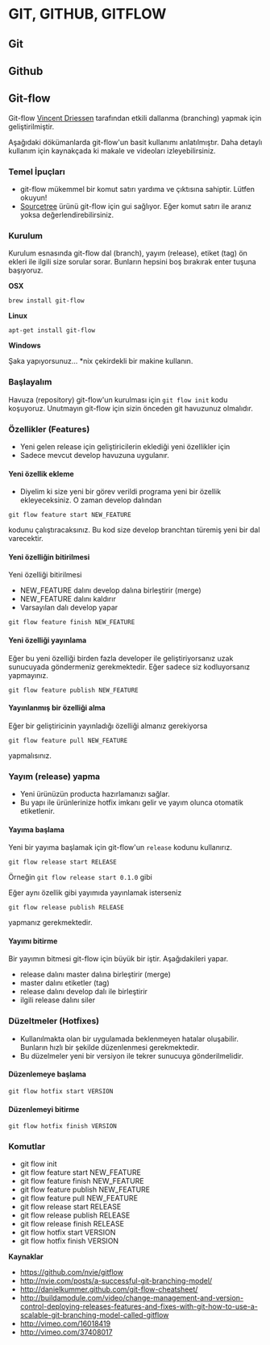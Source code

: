 # GIT, GITHUB, GITFLOW

## Git

## Github

## Git-flow

Git-flow [Vincent Driessen](http://nvie.com/) tarafından etkili dallanma (branching) yapmak için geliştirilmiştir.

Aşağıdaki dökümanlarda git-flow'un basit kullanımı anlatılmıştır. Daha detaylı kullanım için kaynakçada ki makale ve videoları izleyebilirsiniz.

### Temel İpuçları

* git-flow mükemmel bir komut satırı yardıma ve çıktısına sahiptir. Lütfen okuyun!
* [Sourcetree](http://www.sourcetreeapp.com/) ürünü git-flow için gui sağlıyor. Eğer komut satırı ile aranız yoksa değerlendirebilirsiniz.

### Kurulum

Kurulum esnasında git-flow dal (branch), yayım (release), etiket (tag) ön ekleri ile ilgili size sorular sorar. Bunların hepsini boş bırakırak enter tuşuna başıyoruz.

**OSX**

`brew install git-flow`

**Linux**

`apt-get install git-flow`

**Windows**

Şaka yapıyorsunuz... *nix çekirdekli bir makine kullanın.

### Başlayalım

Havuza (repository) git-flow'un kurulması için  `git flow init` kodu koşuyoruz. Unutmayın git-flow için sizin önceden git havuzunuz olmalıdır.

### Özellikler (Features)

* Yeni gelen release için geliştiricilerin eklediği yeni özellikler için
* Sadece mevcut develop havuzuna uygulanır.

#### Yeni özellik ekleme

* Diyelim ki size yeni bir görev verildi programa yeni bir özellik ekleyeceksiniz. O zaman develop dalından 

`git flow feature start NEW_FEATURE` 

kodunu çalıştıracaksınız. Bu kod size develop branchtan türemiş yeni bir dal varecektir.

#### Yeni özelliğin bitirilmesi

Yeni özelliği bitirilmesi

* NEW_FEATURE dalını develop dalına birleştirir (merge)
* NEW_FEATURE dalını kaldırır
* Varsayılan dalı develop yapar

`git flow feature finish NEW_FEATURE`

#### Yeni özelliği yayınlama

Eğer bu yeni özelliği birden fazla developer ile geliştiriyorsanız uzak sunucuyada göndermeniz gerekmektedir. Eğer sadece siz kodluyorsanız yapmayınız.

`git flow feature publish NEW_FEATURE`

#### Yayınlanmış bir özelliği alma

Eğer bir geliştiricinin yayınladığı özelliği almanız gerekiyorsa

`git flow feature pull NEW_FEATURE`

yapmalısınız.

### Yayım (release) yapma

* Yeni ürünüzün producta hazırlamanızı sağlar.
* Bu yapı ile ürünlerinize hotfix imkanı gelir ve yayım olunca otomatik etiketlenir.

#### Yayıma başlama

Yeni bir yayıma başlamak için git-flow'un `release` kodunu kullanırız. 

`git flow release start RELEASE` 

Örneğin `git flow release start 0.1.0` gibi

Eğer aynı özellik gibi yayımıda yayınlamak isterseniz 

`git flow release publish RELEASE` 

yapmanız gerekmektedir.

#### Yayımı bitirme

Bir yayımın bitmesi git-flow için büyük bir iştir. Aşağıdakileri yapar.

* release dalını master dalına birleştirir (merge)
* master dalını etiketler (tag)
* release dalını develop dalı ile birleştirir
* ilgili release dalını siler

### Düzeltmeler (Hotfixes)

* Kullanılmakta olan bir uygulamada beklenmeyen hatalar oluşabilir. Bunların hızlı bir şekilde düzenlenmesi gerekmektedir.
* Bu düzelmeler yeni bir versiyon ile tekrer sunucuya gönderilmelidir.

#### Düzenlemeye başlama

`git flow hotfix start VERSION`

#### Düzenlemeyi bitirme

`git flow hotfix finish VERSION` 

### Komutlar

* git flow init
* git flow feature start NEW_FEATURE
* git flow feature finish NEW_FEATURE
* git flow feature publish NEW_FEATURE
* git flow feature pull NEW_FEATURE
* git flow release start RELEASE
* git flow release publish RELEASE
* git flow release finish RELEASE
* git flow hotfix start VERSION
* git flow hotfix finish VERSION

**Kaynaklar**

* https://github.com/nvie/gitflow
* http://nvie.com/posts/a-successful-git-branching-model/
* http://danielkummer.github.com/git-flow-cheatsheet/
* http://buildamodule.com/video/change-management-and-version-control-deploying-releases-features-and-fixes-with-git-how-to-use-a-scalable-git-branching-model-called-gitflow
* http://vimeo.com/16018419
* http://vimeo.com/37408017
